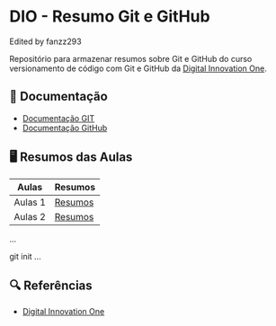 # DIO - Resumo Git e GitHub

Edited by fanzz293 

Repositório para armazenar resumos sobre Git e GitHub do curso versionamento de código com Git e GitHub da [Digital Innovation One](https://dio.me).

## 📕 Documentação
- [Documentação GIT](https://git.scm.com/doc)
- [Documentação GitHub](https://docs.github.com)

## 🖥 Resumos das Aulas

| Aulas | Resumos |
|-------|---------|
| Aulas 1 | [Resumos]() |
| Aulas 2 | [Resumos]() |

...

git init 
...

## 🔍 Referências
- [Digital Innovation One]()

